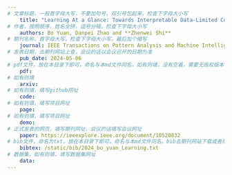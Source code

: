 ```yaml
---
# 文章标题，一般首字母大写，不要加句号，双引号包起来，检查下字母大小写
    title: "Learning At a Glance: Towards Interpretable Data-Limited Continual Semantic Segmentation Via Semantic-Invariance Modelling"
# 作者，按照顺序，姓名全拼，逗号分隔，检查下字母大小写
    authors: Bo Yuan, Danpei Zhao and **Zhenwei Shi**
# 期刊名称，首字母大写，检查下字母大小写，最后加个缩写
    journal: IEEE Transactions on Pattern Analysis and Machine Intelligence (TPAMI)
# 发表日期，去期刊网站上查，会议的话以会议召开的日期为准
    pub_date: 2024-05-06
# pdf文件，放在本目录下即可，命名与本md文件同名，如有则填，没有空着，需要无版权版本
    pdf: 
# 如有则填
    arxiv: 
# 如有则填，填写github网址
    code: 
# 如有则填，填写项目网址
    page: 
# 如有则填，填写项目网址
    demo: 
# 正式发表的网页，填写期刊网址，会议的话填写会议网址
    paper: https://ieeexplore.ieee.org/document/10520832
# bib文件，命名为txt，放在本目录下即可，命名与本md文件同名。bib去期刊网站下载或者找不到去google scholar上
    bibtex: /static/bib/2024_bo_yuan_Learning.txt
# 数据集，如有则填，填写数据集网址
    data:
---
```


